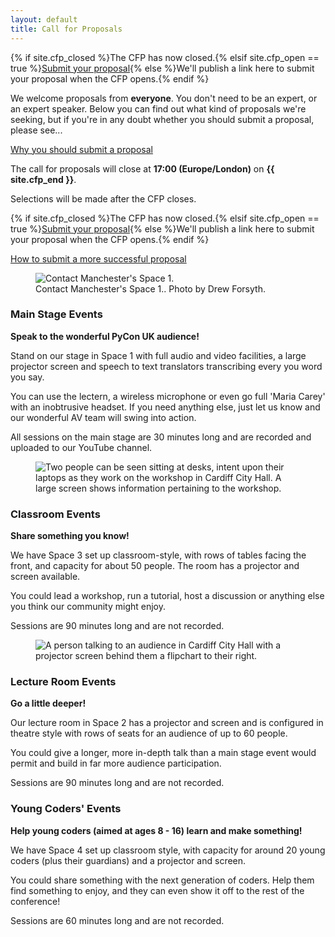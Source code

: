 ```yaml
---
layout: default
title: Call for Proposals
---
```


<p>{% if site.cfp_closed %}The CFP has now closed.{% elsif site.cfp_open == true %}<a href="https://pretalx.com/pyconuk-{{ site.con_year }}/cfp" target="_blank">Submit your proposal</a>{% else %}We'll publish a link here to submit your proposal when the CFP opens.{% endif %}</p>

<p>We welcome proposals from <strong>everyone</strong>. You don't need to be an expert, or an expert speaker. Below you can find out what kind of proposals we're seeking, but if you're in any doubt whether you should submit a proposal, please see...</p>

<a href="/call-for-proposals/why-you-should-submit-proposal/">Why you should submit a proposal</a>

<div class="box box_red">
  <p>The call for proposals will close at <strong>17:00 (Europe/London)</strong> on <strong>{{ site.cfp_end }}</strong>.</p>
  <p>Selections will be made after the CFP closes.</p>
  <p>{% if site.cfp_closed %}The CFP has now closed.{% elsif site.cfp_open == true %}<a href="https://pretalx.com/pyconuk-{{ site.con_year }}/cfp" target="_blank">Submit your proposal</a>{% else %}We'll publish a link here to submit your proposal when the CFP opens.{% endif %}</p>
</div>

<a href="/call-for-proposals/proposal-submission-advice/">How to submit a more successful proposal</a>

<div class="box box_blue">
  <figure>
    <img src="/images/contact_manchester_space_1.jpg" alt="Contact Manchester's Space 1.">
    <figcaption>
      Contact Manchester's Space 1..
      Photo by Drew Forsyth.
    </figcaption>
  </figure>

  <h3>Main Stage Events</h3>
  <p><strong>Speak to the wonderful PyCon UK audience!</strong></p>
  <p>Stand on our stage in Space 1 with full audio and video facilities, a large projector screen and speech to text translators transcribing every you word you say.</p>
  <p>You can use the lectern, a wireless microphone or even go full 'Maria Carey' with an inobtrusive headset. If you need anything else, just let us know and our wonderful AV team will swing into action.</p> 
  <p>All sessions on the main stage are 30 minutes long and are recorded and uploaded to our YouTube channel.</p>
</div>

<div class="box box_yellow">
  <figure>
    <img src="/images/workshop.jpg" alt="Two people can be seen sitting at desks, intent upon their laptops as they work on the workshop in Cardiff City Hall. A large screen shows information pertaining to the workshop.">
  </figure>

  <h3>Classroom Events</h3>
  <p><strong>Share something you know!</strong></p>
  <p>We have Space 3 set up classroom-style, with rows of tables facing the front, and capacity for about 50 people.  The room has a projector and screen available.</p>
  <p>You could lead a workshop, run a tutorial, host a discussion or anything else you think our community might enjoy.</p>
  <p>Sessions are 90 minutes long and are not recorded.</p>
</div>

<div class="box box_red">
  <figure>
    <img src="/images/room_d.jpg" alt="A person talking to an audience in Cardiff City Hall with a projector screen behind them a flipchart to their right.">
  </figure>
  <h3>Lecture Room Events</h3>
  <p><strong>Go a little deeper!</strong></p>
  <p>Our lecture room in Space 2 has a projector and screen and is configured in theatre style with rows of seats for an audience of up to 60 people.</p>
  <p>You could give a longer, more in-depth talk than a main stage event would permit and build in far more audience participation.</p>
  <p>Sessions are 90 minutes long and are not recorded.</p>
</div>

<div class="box box_yellow">
  <h3>Young Coders' Events</h3>
  <p><strong>Help young coders (aimed at ages 8 - 16) learn and make something!</strong></p>
  <p>We have Space 4 set up classroom style, with capacity for around 20 young coders (plus their guardians) and a projector and screen.</p>
  <p>You could share something with the next generation of coders. Help them find something to enjoy, and they can even show it off to the rest of the conference!</p>
  <p>Sessions are 60 minutes long and are not recorded.</p>
</div>

